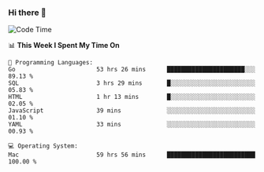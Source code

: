 ### Hi there 👋

<!--
**CrazyCollin/crazycollin** is a ✨ _special_ ✨ repository because its `README.md` (this file) appears on your GitHub profile.

Here are some ideas to get you started:

- 🔭 I’m currently working on ...
- 🌱 I’m currently learning ...
- 👯 I’m looking to collaborate on ...
- 🤔 I’m looking for help with ...
- 💬 Ask me about ...
- 📫 How to reach me: ...
- 😄 Pronouns: ...
- ⚡ Fun fact: ...
-->

<!--START_SECTION:waka-->
![Code Time](http://img.shields.io/badge/Code%20Time-1%2C945%20hrs%2027%20mins-blue)

📊 **This Week I Spent My Time On** 

```text
💬 Programming Languages: 
Go                       53 hrs 26 mins      ██████████████████████░░░   89.13 % 
SQL                      3 hrs 29 mins       █░░░░░░░░░░░░░░░░░░░░░░░░   05.83 % 
HTML                     1 hr 13 mins        █░░░░░░░░░░░░░░░░░░░░░░░░   02.05 % 
JavaScript               39 mins             ░░░░░░░░░░░░░░░░░░░░░░░░░   01.10 % 
YAML                     33 mins             ░░░░░░░░░░░░░░░░░░░░░░░░░   00.93 % 

💻 Operating System: 
Mac                      59 hrs 56 mins      █████████████████████████   100.00 % 
```


<!--END_SECTION:waka-->
